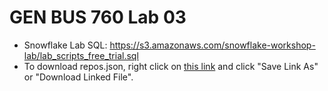 # GEN BUS 760 Lab 03

   * Snowflake Lab SQL: https://s3.amazonaws.com/snowflake-workshop-lab/lab_scripts_free_trial.sql
   * To download repos.json, right click on [this link](https://github.com/GENBUS760/Lab03/raw/main/repos.json) and click "Save Link As" or "Download Linked File".
